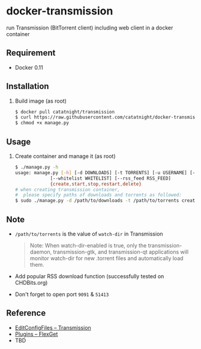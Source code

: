 docker-transmission
===================

run Transmission (BitTorrent client) including web client in a docker container

## Requirement
+ Docker 0.11

## Installation
1. Build image (as root)

	```bash
	$ docker pull catatnight/transmission
	$ curl https://raw.githubusercontent.com/catatnight/docker-transmission/master/manage.py -o manage.py
	$ chmod +x manage.py
	```

## Usage
1. Create container and manage it (as root)

	```bash
	$ ./manage.py -h
	usage: manage.py [-h] [-d DOWNLOADS] [-t TORRENTS] [-u USERNAME] [-p PASSWORD]
				 [--whitelist WHITELIST] [--rss_feed RSS_FEED]
				 {create,start,stop,restart,delete}
	# when creating transmission container,
	#  please specify paths of downloads and torrents as followed:
	$ sudo ./manage.py -d /path/to/downloads -t /path/to/torrents create
	```

## Note
+ ```/path/to/torrents``` is the value of ```watch-dir``` in Transmission

	> Note: When watch-dir-enabled is true, only the transmission-daemon, transmission-gtk, and transmission-qt applications will monitor watch-dir for new .torrent files and automatically load them.
+ Add popular RSS download function (successfully tested on CHDBits.org)
+ Don't forget to open port ```9091``` & ```51413```

## Reference
+ [EditConfigFiles – Transmission](https://trac.transmissionbt.com/wiki/EditConfigFiles)
+ [Plugins – FlexGet](http://flexget.com/wiki/Plugins)
+ TBD
